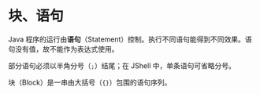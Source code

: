 # 块、语句

Java 程序的运行由**语句**（Statement）控制。执行不同语句能得到不同效果。语句没有值，故不能作为表达式使用。

部分语句必须以半角分号（`;`）结尾；在 JShell 中，单条语句可省略分号。

块（Block）是一串由大括号（`{}`）包围的语句序列。

